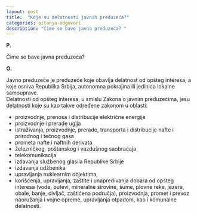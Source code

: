 ```yaml
---
layout: post
title:  "Koje su delatnosti javnih preduzeća?"
categories: pitanja-odgovori
description: "Čime se bave javna preduzeća? "
---
```


**P.**

Čime se bave javna preduzeća?

**O.**

<div class="justify">
Javno preduzeće je preduzeće koje obavlja delatnost od opšteg interesa, a koje osniva Republika Srbija, autonomna pokrajina ili jedinica lokalne samouprave.<br/>
Delatnosti od opšteg interesa, u smislu Zakona o javnim preduzećima, jesu delatnosti koje su kao takve određene zakonom u oblasti:<br/>
<ul>
<li>proizvodnje, prenosa i distribucije električne energije</li>
<li>proizvodnje i prerade uglja</li>
<li>istraživanja, proizvodnje, prerade, transporta i distribucije nafte i prirodnog i tečnog gasa</li>
<li>prometa nafte i naftnih derivata</li>
<li>železničkog, poštanskog i vazdušnog saobraćaja</li>
<li>telekomunikacija</li>
<li>izdavanja službenog glasila Republike Srbije</li>
<li>izdavanja udžbenika</li>
<li>upravljanja nuklearnim objektima,</li>
<li>korišćenja, upravljanja, zaštite i unapređivanja dobara od opšteg interesa (vode, putevi, mineralne sirovine, šume, plovne reke, jezera, obale, banje, divljač, zaštićena područja), proizvodnja, promet i prevoz naoružanja i vojne opreme, upravljanja otpadom, kao i komunalne delatnosti.</li>
</ul>
</div>